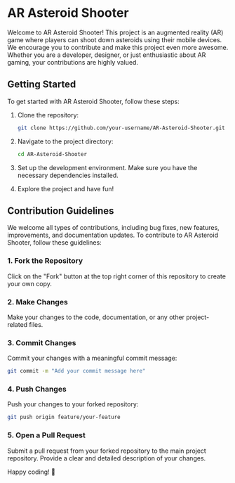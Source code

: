 # AR Asteroid Shooter

Welcome to AR Asteroid Shooter! This project is an augmented reality (AR) game where players can shoot down asteroids using their mobile devices. We encourage you to contribute and make this project even more awesome. Whether you are a developer, designer, or just enthusiastic about AR gaming, your contributions are highly valued.

## Getting Started

To get started with AR Asteroid Shooter, follow these steps:

1. Clone the repository:

   ```bash
   git clone https://github.com/your-username/AR-Asteroid-Shooter.git
   ```

2. Navigate to the project directory:

   ```bash
   cd AR-Asteroid-Shooter
   ```

3. Set up the development environment. Make sure you have the necessary dependencies installed.

4. Explore the project and have fun!

## Contribution Guidelines

We welcome all types of contributions, including bug fixes, new features, improvements, and documentation updates. To contribute to AR Asteroid Shooter, follow these guidelines:

### 1. Fork the Repository

Click on the "Fork" button at the top right corner of this repository to create your own copy.

### 2. Make Changes

Make your changes to the code, documentation, or any other project-related files.

### 3. Commit Changes

Commit your changes with a meaningful commit message:

```bash
git commit -m "Add your commit message here"
```

### 4. Push Changes

Push your changes to your forked repository:

```bash
git push origin feature/your-feature
```

### 5. Open a Pull Request

Submit a pull request from your forked repository to the main project repository. Provide a clear and detailed description of your changes.

Happy coding! 🚀
